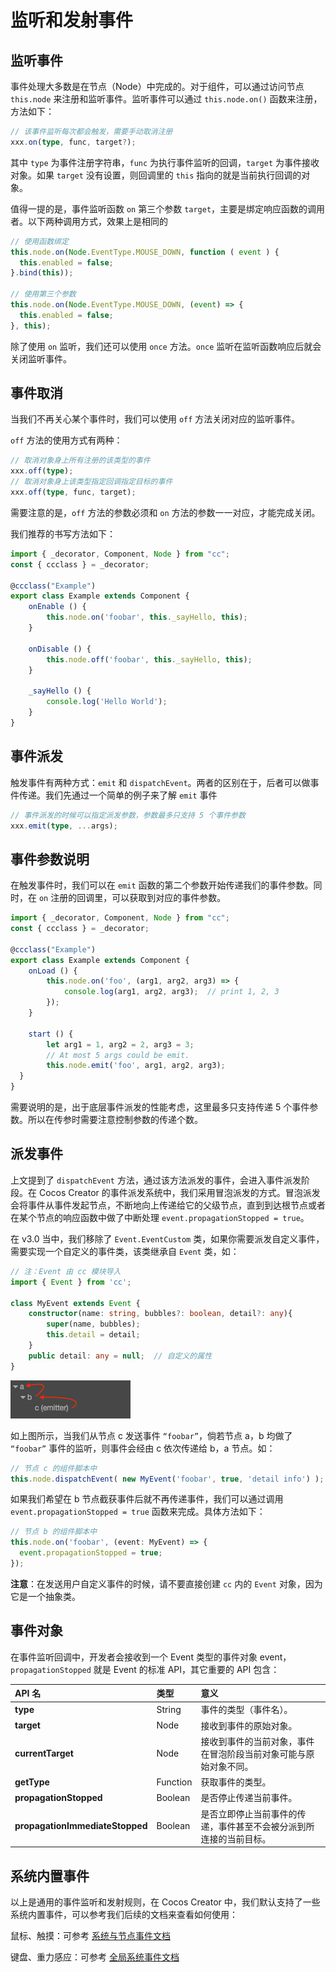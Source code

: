 # 监听和发射事件

## 监听事件

事件处理大多数是在节点（Node）中完成的。对于组件，可以通过访问节点 `this.node` 来注册和监听事件。监听事件可以通过 `this.node.on()` 函数来注册，方法如下：

```ts
// 该事件监听每次都会触发，需要手动取消注册
xxx.on(type, func, target?);
```

其中 `type` 为事件注册字符串，`func` 为执行事件监听的回调，`target` 为事件接收对象。如果 `target` 没有设置，则回调里的 `this` 指向的就是当前执行回调的对象。

值得一提的是，事件监听函数 `on` 第三个参数 `target`，主要是绑定响应函数的调用者。以下两种调用方式，效果上是相同的

```ts
// 使用函数绑定
this.node.on(Node.EventType.MOUSE_DOWN, function ( event ) {
  this.enabled = false;
}.bind(this));

// 使用第三个参数
this.node.on(Node.EventType.MOUSE_DOWN, (event) => {
  this.enabled = false;
}, this);
```

除了使用 `on` 监听，我们还可以使用 `once` 方法。`once` 监听在监听函数响应后就会关闭监听事件。

## 事件取消

当我们不再关心某个事件时，我们可以使用 `off` 方法关闭对应的监听事件。

`off` 方法的使用方式有两种：

```ts
// 取消对象身上所有注册的该类型的事件
xxx.off(type);
// 取消对象身上该类型指定回调指定目标的事件
xxx.off(type, func, target);
```

需要注意的是，`off` 方法的参数必须和 `on` 方法的参数一一对应，才能完成关闭。

我们推荐的书写方法如下：

```ts
import { _decorator, Component, Node } from "cc";
const { ccclass } = _decorator;

@ccclass("Example")
export class Example extends Component {
    onEnable () {
        this.node.on('foobar', this._sayHello, this);
    }

    onDisable () {
        this.node.off('foobar', this._sayHello, this);
    }

    _sayHello () {
        console.log('Hello World');
    }
}
```

## 事件派发

触发事件有两种方式：`emit` 和 `dispatchEvent`。两者的区别在于，后者可以做事件传递。我们先通过一个简单的例子来了解 `emit` 事件

```ts
// 事件派发的时候可以指定派发参数，参数最多只支持 5 个事件参数
xxx.emit(type, ...args);
```

## 事件参数说明

在触发事件时，我们可以在 `emit` 函数的第二个参数开始传递我们的事件参数。同时，在 `on` 注册的回调里，可以获取到对应的事件参数。

```ts
import { _decorator, Component, Node } from "cc";
const { ccclass } = _decorator;

@ccclass("Example")
export class Example extends Component {
    onLoad () {
        this.node.on('foo', (arg1, arg2, arg3) => {
            console.log(arg1, arg2, arg3);  // print 1, 2, 3
        });
    }

    start () {
        let arg1 = 1, arg2 = 2, arg3 = 3;
        // At most 5 args could be emit.
        this.node.emit('foo', arg1, arg2, arg3);
  }
}
```

需要说明的是，出于底层事件派发的性能考虑，这里最多只支持传递 5 个事件参数。所以在传参时需要注意控制参数的传递个数。

## 派发事件

上文提到了 `dispatchEvent` 方法，通过该方法派发的事件，会进入事件派发阶段。在 Cocos Creator 的事件派发系统中，我们采用冒泡派发的方式。冒泡派发会将事件从事件发起节点，不断地向上传递给它的父级节点，直到到达根节点或者在某个节点的响应函数中做了中断处理 `event.propagationStopped = true`。

在 v3.0 当中，我们移除了 `Event.EventCustom` 类，如果你需要派发自定义事件，需要实现一个自定义的事件类，该类继承自 `Event` 类，如：

```ts
// 注：Event 由 cc 模块导入
import { Event } from 'cc';

class MyEvent extends Event {
    constructor(name: string, bubbles?: boolean, detail?: any){
        super(name, bubbles);
        this.detail = detail;
    }
    public detail: any = null;  // 自定义的属性
}
```

![bubble-event](bubble-event.png)

如上图所示，当我们从节点 c 发送事件 `“foobar”`，倘若节点 a，b 均做了 `“foobar”` 事件的监听，则事件会经由 c 依次传递给 b，a 节点。如：

```ts
// 节点 c 的组件脚本中
this.node.dispatchEvent( new MyEvent('foobar', true, 'detail info') );
```

如果我们希望在 b 节点截获事件后就不再传递事件，我们可以通过调用 `event.propagationStopped = true` 函数来完成。具体方法如下：

```ts
// 节点 b 的组件脚本中
this.node.on('foobar', (event: MyEvent) => {
  event.propagationStopped = true;
});
```

**注意**：在发送用户自定义事件的时候，请不要直接创建 `cc` 内的 `Event` 对象，因为它是一个抽象类。

## 事件对象

在事件监听回调中，开发者会接收到一个 Event 类型的事件对象 event，`propagationStopped` 就是 Event 的标准 API，其它重要的 API 包含：

| API 名                 | 类型             | 意义             |
| :-------------             | :----------            |   :----------        |
| **type**           | String   | 事件的类型（事件名）。                      |
| **target**          | Node | 接收到事件的原始对象。                      |
| **currentTarget**          | Node | 接收到事件的当前对象，事件在冒泡阶段当前对象可能与原始对象不同。                      |
| **getType**      | Function   | 获取事件的类型。                      |
| **propagationStopped**   | Boolean   | 是否停止传递当前事件。                      |
| **propagationImmediateStopped**              | Boolean   | 是否立即停止当前事件的传递，事件甚至不会被分派到所连接的当前目标。                      |

## 系统内置事件

以上是通用的事件监听和发射规则，在 Cocos Creator 中，我们默认支持了一些系统内置事件，可以参考我们后续的文档来查看如何使用：

鼠标、触摸：可参考 [系统与节点事件文档](event-builtin.md)

键盘、重力感应：可参考 [全局系统事件文档](event-input.md)

